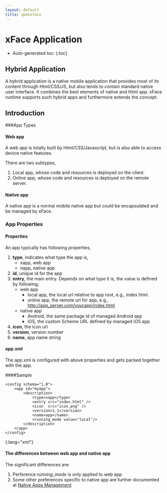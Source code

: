 ```yaml
---
layout: default
title: openxface
---
```



# xFace Application

* Auto-generated toc:
{:toc}

## Hybrid Application
A hybrid application is a native mobile application that provides most of its content through Html/CSS/JS, but also tends to contain standard native user interface. It combines the best elements of native and Html app. xFace runtime supports such hybrid apps and furthermore extends the concept.

## Introduction
###App Types
#### Web app
A web app is totally built by Html/CSS/Javascript, but is also able to access device native features.

There are two subtypes,

1. Local app, whose code and resources is deployed on the client.
2. Online app, whose code and resources is deployed on the remote server.

#### Native app
A native app is a normal mobile native app but could be encapsulated and be managed by xFace.

### App Properties

#### Properties

An app typically has following properties,

1. **type**, indicates what type the app is,
      * xapp, web app
      * napp, native app
2. **id**, unique id for the app
3. **entry**, the main entry. Depends on what type it is, the value is defined by following,
   * web app
      * local app, the local url relative to app root, e.g., index.html.
      * online app, the remote url for app, e.g., http://app_server.com/yourapp/index.html
   * native app
      * Android, the same package id of managed Android app
      * iOS, the custom Scheme URL defined by managed iOS app
4. **icon**, the icon url
5. **version**, version number
6. **name**, app name string


#### app.xml
The app.xml is configured with above properties and gets packed together with the app.

####Sample

    <config schema="1.0">
        <app id="myapp">
            <description>
                <type>xapp</type>
                <entry src="index.html" />
                <icon  src="icon.png" />
                <version>1.1</version>
                <name>app</name>
                <running_mode value="local"/>
            </description>
        </app>
    </config>
{:lang="xml"}

#### The differences between web app and native app
The significant differences are:
1. Perference *running_mode* is only applied to web app
2. Some other preferences specific to native app are further documented at [Native Apps Management](www.polyvi.net:8012/doc/guide/xface/ams/native_apps_management.md)
